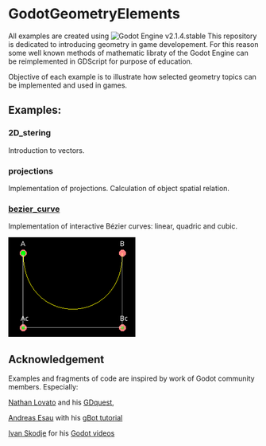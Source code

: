 # GodotGeometryElements
All examples are created using ![Godot Engine](https://github.com/godotengine/godot) v2.1.4.stable
This repository is dedicated to introducing geometry in game developement. For this reason some well known methods of mathematic libraty of the Godot Engine can be reimplemented in GDScript for purpose of education.

Objective of each example is to illustrate how selected geometry topics can be implemented and used in games.

## Examples:

### 2D_stering
Introduction to vectors.

### projections
Implementation of projections. Calculation of object spatial relation.

### [bezier_curve ](/final/bezier_curve)
Implementation of interactive Bézier curves: linear, quadric and cubic.

![bezier](/assets/examples_animations/bezier.gif)

## Acknowledgement
Examples and fragments of code are inspired by work of Godot community members. Especially:

[Nathan Lovato](https://github.com/NathanLovato) and his [GDquest](http://gdquest.com/), 

[Andreas Esau](https://github.com/ndee85) with his [gBot tutorial](https://www.youtube.com/watch?v=WU6MqaodFyw&list=PLPI26-KXCXpBtZGRJizz0cvU88nXB-G14)

[Ivan Skodje](https://github.com/ivanskodje) for his [Godot videos](https://www.youtube.com/channel/UCBHuFCVtZ9vVPkL2VxVHU8A)
